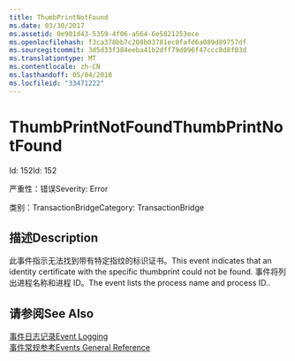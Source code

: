 ```yaml
---
title: ThumbPrintNotFound
ms.date: 03/30/2017
ms.assetid: 0e901d43-5359-4f06-a564-6e5821253ece
ms.openlocfilehash: f3ca378bb7c208b03781ec0fafd6a089d89757df
ms.sourcegitcommit: 3d5d33f384eeba41b2dff79d096f47ccc8d8f03d
ms.translationtype: MT
ms.contentlocale: zh-CN
ms.lasthandoff: 05/04/2018
ms.locfileid: "33471222"
---
```

# <a name="thumbprintnotfound"></a><span data-ttu-id="e96d4-102">ThumbPrintNotFound</span><span class="sxs-lookup"><span data-stu-id="e96d4-102">ThumbPrintNotFound</span></span>
<span data-ttu-id="e96d4-103">Id: 152</span><span class="sxs-lookup"><span data-stu-id="e96d4-103">Id: 152</span></span>  
  
 <span data-ttu-id="e96d4-104">严重性：错误</span><span class="sxs-lookup"><span data-stu-id="e96d4-104">Severity: Error</span></span>  
  
 <span data-ttu-id="e96d4-105">类别：TransactionBridge</span><span class="sxs-lookup"><span data-stu-id="e96d4-105">Category: TransactionBridge</span></span>  
  
## <a name="description"></a><span data-ttu-id="e96d4-106">描述</span><span class="sxs-lookup"><span data-stu-id="e96d4-106">Description</span></span>  
 <span data-ttu-id="e96d4-107">此事件指示无法找到带有特定指纹的标识证书。</span><span class="sxs-lookup"><span data-stu-id="e96d4-107">This event indicates that an identity certificate with the specific thumbprint could not be found.</span></span> <span data-ttu-id="e96d4-108">事件将列出进程名称和进程 ID。</span><span class="sxs-lookup"><span data-stu-id="e96d4-108">The event lists the process name and process ID..</span></span>  
  
## <a name="see-also"></a><span data-ttu-id="e96d4-109">请参阅</span><span class="sxs-lookup"><span data-stu-id="e96d4-109">See Also</span></span>  
 [<span data-ttu-id="e96d4-110">事件日志记录</span><span class="sxs-lookup"><span data-stu-id="e96d4-110">Event Logging</span></span>](../../../../../docs/framework/wcf/diagnostics/event-logging/index.md)  
 [<span data-ttu-id="e96d4-111">事件常规参考</span><span class="sxs-lookup"><span data-stu-id="e96d4-111">Events General Reference</span></span>](../../../../../docs/framework/wcf/diagnostics/event-logging/events-general-reference.md)
